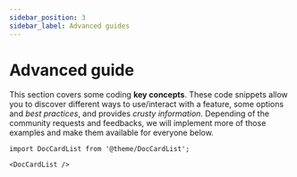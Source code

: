 ```yaml
---
sidebar_position: 3
sidebar_label: Advanced guides
---
```


# Advanced guide

This section covers some coding **key concepts**. These code snippets allow you to discover different ways to use/interact with a feature, some options and _best practices_, and provides _crusty information_. Depending of the community requests and feedbacks, we will implement more of those examples and make them available for everyone below.

```mdx-code-block
import DocCardList from '@theme/DocCardList';

<DocCardList />
```

